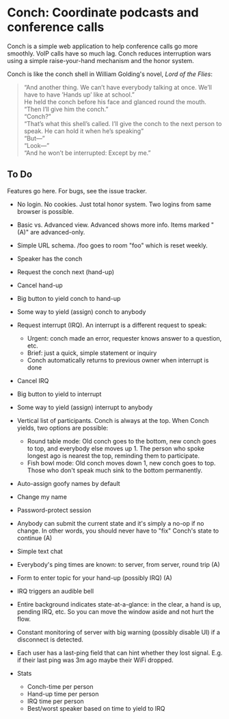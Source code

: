 # Conch: Coordinate podcasts and conference calls

Conch is a simple web application to help conference calls go more smoothly.
VoIP calls have so much lag. Conch reduces interruption wars 
using a simple raise-your-hand mechanism and the honor system.

Conch is like the conch shell in William Golding's novel, *Lord of the
Flies*:

<blockquote>
&ldquo;And another thing. We can&rsquo;t have everybody talking at once.
We&rsquo;ll have to have &rsquo;Hands up&rsquo; like at school.&rdquo;
<br/>
He held the conch before his face and glanced round the mouth.
<br/>
&ldquo;Then I&rsquo;ll give him the conch.&rdquo;
<br/>
&ldquo;Conch?&rdquo;
<br/>
&ldquo;That&rsquo;s what this shell&rsquo;s called. I&rsquo;ll give the
conch to the next person to speak. He can hold it when he&rsquo;s
speaking&rdquo;
<br/>
&ldquo;But&mdash;&rdquo;
<br/>
&ldquo;Look&mdash;&rdquo;
<br/>
&ldquo;And he won&rsquo;t be interrupted: Except by me.&rdquo;
</blockquote>

## To Do

Features go here. For bugs, see the issue tracker.

* No login. No cookies. Just total honor system. Two logins from same browser is
  possible.
* Basic vs. Advanced view. Advanced shows more info. Items marked "(A)" are
  advanced-only.
* Simple URL schema. /foo goes to room "foo" which is reset weekly.
* Speaker has the conch
* Request the conch next (hand-up)
* Cancel hand-up
* Big button to yield conch to hand-up
* Some way to yield (assign) conch to anybody
* Request interrupt (IRQ). An interrupt is a different request to speak:

  * Urgent: conch made an error, requester knows answer to a question, etc.
  * Brief: just a quick, simple statement or inquiry
  * Conch automatically returns to previous owner when interrupt is done

* Cancel IRQ
* Big button to yield to interrupt
* Some way to yield (assign) interrupt to anybody
* Vertical list of participants. Conch is always at the top. When Conch yields,
  two options are possible:

  * Round table mode: Old conch goes to the bottom, new conch goes to top, and
    everybody else moves up 1. The person who spoke longest ago is nearest the
    top, reminding them to participate.
  * Fish bowl mode: Old conch moves down 1, new conch goes to top. Those who
    don't speak much sink to the bottom permanently.

* Auto-assign goofy names by default
* Change my name
* Password-protect session
* Anybody can submit the current state and it's simply a no-op if no change.
  In other words, you should never have to "fix" Conch's state to continue (A)
* Simple text chat
* Everybody's ping times are known: to server, from server, round trip (A)
* Form to enter topic for your hand-up (possibly IRQ) (A)
* IRQ triggers an audible bell
* Entire background indicates state-at-a-glance: in the clear, a hand is up,
  pending IRQ, etc. So you can move the window aside and not hurt the flow.
* Constant monitoring of server with big warning (possibly disable UI) if a
  disconnect is detected.
* Each user has a last-ping field that can hint whether they lost signal. E.g.
  if their last ping was 3m ago maybe their WiFi dropped.
* Stats

  * Conch-time per person
  * Hand-up time per person
  * IRQ time per person
  * Best/worst speaker based on time to yield to IRQ
